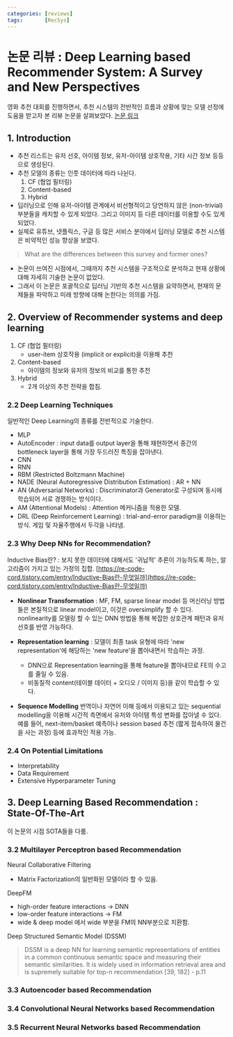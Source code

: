 ```yaml
---
categories: [reviews]
tags:       [RecSys]
---
```


# 논문 리뷰 : Deep Learning based Recommender System: A Survey and New Perspectives

영화 추천 대회를 진행하면서, 추천 시스템의 전반적인 흐름과 상황에 맞는 모델 선정에 도움을 받고자 본 리뷰 논문을 살펴보았다. [논문 링크](https://arxiv.org/pdf/1707.07435.pdf)

## 1. Introduction
- 추천 리스트는 유저 선호, 아이템 정보, 유저-아이템 상호작용, 기타 시간 정보 등등으로 생성된다.
- 추천 모델의 종류는 인풋 데이터에 따라 나뉜다.
    1. CF (협업 필터링)
    2. Content-based
    3. Hybrid
- 딥러닝으로 인해 유저-아이템 관계에서 비선형적이고 당연하지 않은 (non-trivial) 부분들을 캐치할 수 있게 되었다. 그리고 이미지 등 다른 데이터를 이용할 수도 있게 되었다.
- 실제로 유튜브, 넷플릭스, 구글 등 많은 서비스 분야에서 딥러닝 모델로 추천 시스템은 비약적인 성능 향상을 보였다.

> What are the differences between this survey and former ones?
- 논문이 쓰여진 시점에서, 그때까지 추천 시스템을 구조적으로 분석하고 현재 상황에 대해 자세히 기술한 논문이 없었다.
- 그래서 이 논문은 포괄적으로 딥러닝 기반의 추천 시스템을 요약하면서, 현재의 문제들을 파악하고 미래 방향에 대해 논한다는 의의를 가짐.

## 2. Overview of Recommender systems and deep learning
 1. CF (협업 필터링)
    - user-item 상호작용 (implicit or explicit)을 이용해 추천
2. Content-based
    - 아이템의 정보와 유저의 정보의 비교를 통한 추천
3. Hybrid
    - 2개 이상의 추천 전략을 합침.

### 2.2 Deep Learning Techniques
일반적인 Deep Learning의 종류를 전반적으로 기술한다.
- MLP
- AutoEncoder : input data를 output layer을 통해 재현하면서 중간의 bottleneck layer을 통해 가장 두드러진 특징을 잡아낸다.
- CNN
- RNN
- RBM (Restricted Boltzmann Machine)
- NADE (Neural Autoregressive Distribution Estimation) : AR + NN 
- AN (Adversarial Networks) : Discriminator과 Generator로 구성되며 동시에 학습되어 서로 경쟁하는 방식이다.
- AM (Attentional Models) : Attention 메커니즘을 적용한 모델.
- DRL (Deep Reinforcement Learning) : trial-and-error paradigm을 이용하는 방식. 게임 및 자율주행에서 두각을 나타냄.

### 2.3 Why Deep NNs for Recommendation?
Inductive Bias란?
:  보지 못한 데이터에 대해서도 '귀납적' 추론이 가능하도록 하는, 알고리즘이 가지고 있는 가정의 집합.
[https://re-code-cord.tistory.com/entry/Inductive-Bias란-무엇일까](https://re-code-cord.tistory.com/entry/Inductive-Bias란-무엇일까)

- **Nonlinear Transformation** : 
MF, FM, sparse linear model 등 머신러닝 방법들은 본질적으로 linear model이고, 이것은 oversimplify 할 수 있다. nonlinearity를 모델링 할 수 있는 DNN 방법을 통해 복잡한 상호관계 패턴과 유저 선호를 반영 가능하다.

- **Representation learning** 
: 모델이 최종 task 유형에 따라 'new representation'에 해당하는 'new feature'을 뽑아내면서 학습하는 과정.
    - DNN으로 Representation learning을 통해 feature을 뽑아내므로 FE의 수고를 줄일 수 있음.
    - 비동질적 content(테이블 데이터 + 오디오 / 이미지 등)을 같이 학습할 수 있다.

- **Sequence Modelling**
번역이나 자연어 이해 등에서 이용되고 있는 sequential modelling을 이용해 시간적 측면에서 유저와 아이템 특성 변화를 잡아낼 수 있다. 
예를 들어, next-item/basket 예측이나 session based 추천 (짧게 접속하여 물건을 사는 과정) 등에 효과적인 적용 가능.

### 2.4 On Potential Limitations
- Interpretability
- Data Requirement
- Extensive Hyperparameter Tuning

## 3. Deep Learning Based Recommendation : State-Of-The-Art
이 논문의 시점 SOTA들을 다룸.

### 3.2 Multilayer Perceptron based Recommendation
Neural Collaborative Filtering
- Matrix Factorization의 일반화된 모델이라 할 수 있음.


DeepFM
- high-order feature interactions $\rightarrow$ DNN  
- low-order feature interactions $\rightarrow$ FM
- wide & deep model 에서 wide 부분을 FM의 NN부분으로 치환함. 

Deep Structured Semantic Model (DSSM)

> DSSM is a deep NN for learning semantic representations of entities in a common continuous semantic space and measuring their semantic similarities. It is widely used in information retrieval area and is supremely suitable for top-n recommendation [39, 182] - p.11


### 3.3 Autoencoder based Recommendation


### 3.4 Convolutional Neural Networks based Recommendation

### 3.5 Recurrent Neural Networks based Recommendation